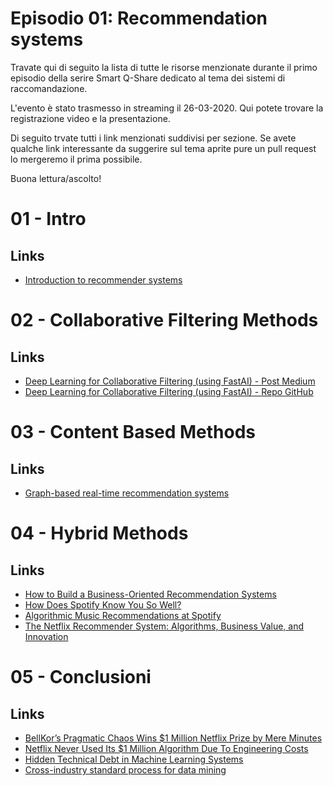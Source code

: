 # Episodio 01: Recommendation systems

Travate qui di seguito la lista di tutte le risorse menzionate durante il primo episodio della serire Smart Q-Share dedicato al tema dei sistemi di raccomandazione.

L'evento è stato trasmesso in streaming il 26-03-2020. Qui potete trovare la registrazione video e la presentazione.

Di seguito trvate tutti i link menzionati suddivisi per sezione. Se avete qualche link interessante da suggerire sul tema aprite pure un pull request lo mergeremo il prima possibile.

Buona lettura/ascolto!


# 01 - Intro

## Links
- [Introduction to recommender systems](https://towardsdatascience.com/introduction-to-recommender-systems-6c66cf15ada)

# 02 - Collaborative Filtering Methods

## Links
- [Deep Learning for Collaborative Filtering (using FastAI) - Post Medium](https://medium.com/quantyca/deep-learning-for-collaborative-filtering-using-fastai-b28e197ccd59)
- [Deep Learning for Collaborative Filtering (using FastAI) - Repo GitHub](https://github.com/Quantyca/demo-ateam-ai-misc/blob/master/recommendation/CollabMovielens.ipynb)

# 03 - Content Based Methods

## Links
- [Graph-based real-time recommendation systems](https://medium.com/quantyca/graph-based-real-time-recommendation-systems-8a6b3909b603)

# 04 - Hybrid Methods

## Links
- [How to Build a Business-Oriented Recommendation Systems](https://medium.com/quantyca/how-to-build-a-business-oriented-recommendation-systems-67d9bbfc3264)
- [How Does Spotify Know You So Well?](https://medium.com/s/story/spotifys-discover-weekly-how-machine-learning-finds-your-new-music-19a41ab76efe)
- [Algorithmic Music Recommendations at Spotify](https://www.slideshare.net/MrChrisJohnson/algorithmic-music-recommendations-at-spotify)
- [The Netflix Recommender System: Algorithms, Business Value, and Innovation](https://dl.acm.org/doi/10.1145/2843948?zd_term=shabanaarora&zd_campaign=3675&zd_source=mta)

# 05 - Conclusioni

## Links
- [BellKor’s Pragmatic Chaos Wins $1 Million Netflix Prize by Mere Minutes](https://www.wired.com/2009/09/bellkors-pragmatic-chaos-wins-1-million-netflix-prize/)
- [Netflix Never Used Its $1 Million Algorithm Due To Engineering Costs](https://www.wired.com/2012/04/netflix-prize-costs/)
- [Hidden Technical Debt in Machine Learning Systems](https://papers.nips.cc/paper/5656-hidden-technical-debt-in-machine-learning-systems.pdf)
- [Cross-industry standard process for data mining](https://www.the-modeling-agency.com/crisp-dm.pdf)
